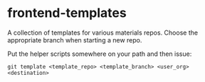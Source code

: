 frontend-templates
==================

A collection of templates for various materials repos. Choose the appropriate branch when starting a new repo.

Put the helper scripts somewhere on your path and then issue:

    git template <template_repo> <template_branch> <user_org> <destination>

